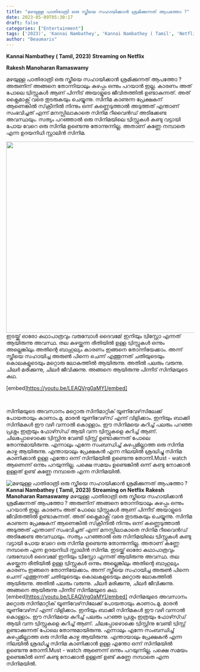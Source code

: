 ```yaml
---
title: "മഴയുള്ള പാതിരാത്രി ഒരു സ്ത്രീയെ സഹായിക്കാൻ ശ്രമിക്കുന്നത് ആപത്തോ ?"
date: 2023-05-09T05:30:17
draft: false
categories: ["Entertainment"]
tags: ['2023)', 'Kannai Nambathey', 'Kannai Nambathey ( Tamil', 'Netflix', 'udayanidhi stalin']
author: "Beaumaris"
---
```


<strong>Kannai Nambathey ( Tamil, 2023)</strong>
<strong>Streaming on Netflix</strong>

<strong>Rakesh Manoharan Ramaswamy </strong>

മഴയുള്ള പാതിരാത്രി ഒരു സ്ത്രീയെ സഹായിക്കാൻ ശ്രമിക്കുന്നത് ആപത്തോ ? അരുണിന് അങ്ങനെ തോന്നിയാലും കുഴപ്പം ഒന്നും പറയാൻ ഇല്ല. കാരണം അത് പോലെ ട്വിസ്റ്റുകൾ ആണ്‌ പിന്നീട് അയാളുടെ ജീവിതത്തിൽ ഉണ്ടാകുന്നത്. അത് ക്ലൈമാക്സ് വരെ തുടരുകയും ചെയ്യുന്നു. സിനിമ കാണുന്ന പ്രേക്ഷകന് ആണെങ്കിൽ സ്‌ക്രീനിൽ നിന്നും ഒന്ന് കണ്ണെടുത്താൽ അടുത്തത് എന്താണ് സംഭവിച്ചത് എന്ന് മനസ്സിലാകാതെ സിനിമ റീവൈൻഡ് അടിക്കേണ്ട അവസ്ഥയും. സത്യം പറഞ്ഞാൽ ഒരു സിനിമയിലെ ട്വിസ്റ്റുകൾ കണ്ടു വട്ടായി പോയ വേറെ ഒരു സിനിമ ഉണ്ടെന്നു തോന്നുന്നില്ല. അതാണ്‌ കണ്ണേ നമ്പാതെ എന്ന ഉദയനിധി സ്റ്റാലിൻ സിനിമ.

<a href="https://cdn.boolokam.com/articles/2023/05/y4yy4y.jpg"><img class=" wp-image-394907 aligncenter" src="https://cdn.boolokam.com/articles/2023/05/y4yy4y-1024x569.jpg" alt="" width="926" height="515" /></a>ഇടയ്ക്ക് ഓരോ കഥാപാത്രവും വരുമ്പോൾ ദൈവമേ! ഇനിയും ട്വിസ്റ്റോ എന്നത് ആയിരുന്നു അവസ്ഥ. തല കുഴയ്ക്കുന്ന രീതിയിൽ ഉള്ള ട്വിസ്റ്റുകൾ ഒന്നും അല്ലെങ്കിലും അതിന്റെ ബാഹുല്യം കാരണം ഇങ്ങനെ തോന്നിയേക്കാം. അന്ന് സ്ത്രീയെ സഹായിച്ച അരുൺ പിന്നെ ചെന്ന് എത്തുന്നത് ചതിയുടെയും കൊലകളുടെയും മറ്റൊരു ലോകത്തിൽ ആയിരുന്നു. അതിൽ പലരും വരുന്നു. ചിലർ മരിക്കുന്നു, ചിലർ ജീവിക്കുന്നു. അങ്ങനെ ആയിരുന്നു പിന്നീട് സിനിമയുടെ കഥ.

[embed]https://youtu.be/LEAQVrg0aMY[/embed]

&nbsp;

സിനിമയുടെ അവസാനം മറ്റൊരു സിനിമാറ്റിക് യൂണിവേഴ്‌സിലേക്ക് പോയതായും കാണാം.മു. മാരൻ യൂണിവേഴ്‌സ് എന്ന് വിളിക്കാം. ഇനിയും ബാക്കി സിനിമകൾ ഈ വഴി വന്നാൽ കൊള്ളാം. ഈ സിനിമയെ കുറിച്ച് പലരും പറഞ്ഞ പ്രശ്നം ഇത്രയും ഫോഴ്സ്ഡ് ആയി വന്ന ട്വിസ്റ്റുകളെ കുറിച്ച് ആണ്‌. ചിലപ്പോഴൊക്കെ ട്വിസ്റ്റിനു വേണ്ടി ട്വിസ്റ്റ് ഉണ്ടാക്കുന്നത് പോലെ തോന്നുമായിരുന്നു. എന്നാലും എന്നേ സംബന്ധിച്ച് കുഴപ്പമില്ലാത്ത ഒരു സിനിമ കാഴ്ച ആയിരുന്നു. എന്തായാലും പ്രേക്ഷകൻ എന്ന നിലയിൽ ശ്രദ്ധിച്ചു സിനിമ കാണിക്കാൻ ഉള്ള എന്തോ ഒന്ന് സിനിമയിൽ ഉണ്ടെന്നു തോന്നി.Must - watch ആണെന്ന് ഒന്നും പറയുന്നില്ല. പക്ഷെ സമയം ഉണ്ടെങ്കിൽ ഒന്ന് കണ്ടു നോക്കാൻ ഉള്ളത് ഉണ്ട് കണ്ണേ നമ്പാതെ എന്ന സിനിമയിൽ.


![മഴയുള്ള പാതിരാത്രി ഒരു സ്ത്രീയെ സഹായിക്കാൻ ശ്രമിക്കുന്നത് ആപത്തോ ?](https://cdn.boolokam.com/articles/2023/05/y4yy4y-1024x569.jpg)**Kannai Nambathey ( Tamil, 2023)** **Streaming on Netflix** **Rakesh Manoharan Ramaswamy** മഴയുള്ള പാതിരാത്രി ഒരു സ്ത്രീയെ സഹായിക്കാൻ ശ്രമിക്കുന്നത് ആപത്തോ ? അരുണിന് അങ്ങനെ തോന്നിയാലും കുഴപ്പം ഒന്നും പറയാൻ ഇല്ല. കാരണം അത് പോലെ ട്വിസ്റ്റുകൾ ആണ്‌ പിന്നീട് അയാളുടെ ജീവിതത്തിൽ ഉണ്ടാകുന്നത്. അത് ക്ലൈമാക്സ് വരെ തുടരുകയും ചെയ്യുന്നു. സിനിമ കാണുന്ന പ്രേക്ഷകന് ആണെങ്കിൽ സ്‌ക്രീനിൽ നിന്നും ഒന്ന് കണ്ണെടുത്താൽ അടുത്തത് എന്താണ് സംഭവിച്ചത് എന്ന് മനസ്സിലാകാതെ സിനിമ റീവൈൻഡ് അടിക്കേണ്ട അവസ്ഥയും. സത്യം പറഞ്ഞാൽ ഒരു സിനിമയിലെ ട്വിസ്റ്റുകൾ കണ്ടു വട്ടായി പോയ വേറെ ഒരു സിനിമ ഉണ്ടെന്നു തോന്നുന്നില്ല. അതാണ്‌ കണ്ണേ നമ്പാതെ എന്ന ഉദയനിധി സ്റ്റാലിൻ സിനിമ. [](https://cdn.boolokam.com/articles/2023/05/y4yy4y.jpg)ഇടയ്ക്ക് ഓരോ കഥാപാത്രവും വരുമ്പോൾ ദൈവമേ! ഇനിയും ട്വിസ്റ്റോ എന്നത് ആയിരുന്നു അവസ്ഥ. തല കുഴയ്ക്കുന്ന രീതിയിൽ ഉള്ള ട്വിസ്റ്റുകൾ ഒന്നും അല്ലെങ്കിലും അതിന്റെ ബാഹുല്യം കാരണം ഇങ്ങനെ തോന്നിയേക്കാം. അന്ന് സ്ത്രീയെ സഹായിച്ച അരുൺ പിന്നെ ചെന്ന് എത്തുന്നത് ചതിയുടെയും കൊലകളുടെയും മറ്റൊരു ലോകത്തിൽ ആയിരുന്നു. അതിൽ പലരും വരുന്നു. ചിലർ മരിക്കുന്നു, ചിലർ ജീവിക്കുന്നു. അങ്ങനെ ആയിരുന്നു പിന്നീട് സിനിമയുടെ കഥ. [embed]https://youtu.be/LEAQVrg0aMY[/embed] സിനിമയുടെ അവസാനം മറ്റൊരു സിനിമാറ്റിക് യൂണിവേഴ്‌സിലേക്ക് പോയതായും കാണാം.മു. മാരൻ യൂണിവേഴ്‌സ് എന്ന് വിളിക്കാം. ഇനിയും ബാക്കി സിനിമകൾ ഈ വഴി വന്നാൽ കൊള്ളാം. ഈ സിനിമയെ കുറിച്ച് പലരും പറഞ്ഞ പ്രശ്നം ഇത്രയും ഫോഴ്സ്ഡ് ആയി വന്ന ട്വിസ്റ്റുകളെ കുറിച്ച് ആണ്‌. ചിലപ്പോഴൊക്കെ ട്വിസ്റ്റിനു വേണ്ടി ട്വിസ്റ്റ് ഉണ്ടാക്കുന്നത് പോലെ തോന്നുമായിരുന്നു. എന്നാലും എന്നേ സംബന്ധിച്ച് കുഴപ്പമില്ലാത്ത ഒരു സിനിമ കാഴ്ച ആയിരുന്നു. എന്തായാലും പ്രേക്ഷകൻ എന്ന നിലയിൽ ശ്രദ്ധിച്ചു സിനിമ കാണിക്കാൻ ഉള്ള എന്തോ ഒന്ന് സിനിമയിൽ ഉണ്ടെന്നു തോന്നി.Must - watch ആണെന്ന് ഒന്നും പറയുന്നില്ല. പക്ഷെ സമയം ഉണ്ടെങ്കിൽ ഒന്ന് കണ്ടു നോക്കാൻ ഉള്ളത് ഉണ്ട് കണ്ണേ നമ്പാതെ എന്ന സിനിമയിൽ.
